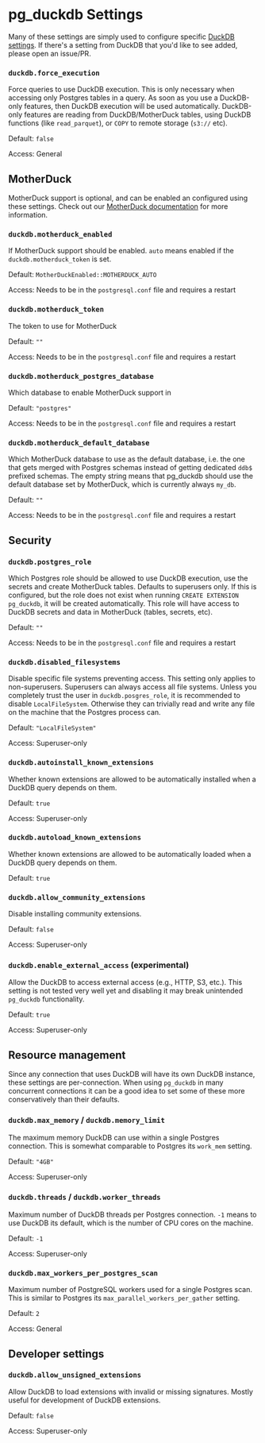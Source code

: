 # pg_duckdb Settings

Many of these settings are simply used to configure specific [DuckDB settings](https://duckdb.org/docs/configuration/overview.html). If there's a setting from DuckDB that you'd like to see added, please open an issue/PR.

### `duckdb.force_execution`

Force queries to use DuckDB execution. This is only necessary when accessing only Postgres tables in a query. As soon as you use a DuckDB-only features, then DuckDB execution will be used automatically. DuckDB-only features are reading from DuckDB/MotherDuck tables, using DuckDB functions (like `read_parquet`), or `COPY` to remote storage (`s3://` etc).

Default: `false`

Access: General

## MotherDuck

MotherDuck support is optional, and can be enabled an configured using these settings. Check out our [MotherDuck documentation](motherduck.md) for more information.

### `duckdb.motherduck_enabled`

If MotherDuck support should be enabled. `auto` means enabled if the `duckdb.motherduck_token` is set.

Default: `MotherDuckEnabled::MOTHERDUCK_AUTO`

Access: Needs to be in the `postgresql.conf` file and requires a restart

### `duckdb.motherduck_token`

The token to use for MotherDuck

Default: `""`

Access: Needs to be in the `postgresql.conf` file and requires a restart

### `duckdb.motherduck_postgres_database`

Which database to enable MotherDuck support in

Default: `"postgres"`

Access: Needs to be in the `postgresql.conf` file and requires a restart

### `duckdb.motherduck_default_database`

Which MotherDuck database to use as the default database, i.e. the one that
gets merged with Postgres schemas instead of getting dedicated `ddb$` prefixed
schemas. The empty string means that pg_duckdb should use the default database
set by MotherDuck, which is currently always `my_db`.

Default: `""`

Access: Needs to be in the `postgresql.conf` file and requires a restart

## Security

### `duckdb.postgres_role`

Which Postgres role should be allowed to use DuckDB execution, use the secrets and create MotherDuck tables. Defaults to superusers only. If this is configured, but the role does not exist when running `CREATE EXTENSION pg_duckdb`, it will be created automatically. This role will have access to DuckDB secrets and data in MotherDuck (tables, secrets, etc).

Default: `""`

Access: Needs to be in the `postgresql.conf` file and requires a restart

### `duckdb.disabled_filesystems`

Disable specific file systems preventing access. This setting only applies to non-superusers. Superusers can always access all file systems. Unless you completely trust the user in `duckdb.posgres_role`, it is recommended to disable `LocalFileSystem`. Otherwise they can trivially read and write any file on the machine that the Postgres process can.

Default: `"LocalFileSystem"`

Access: Superuser-only

### `duckdb.autoinstall_known_extensions`

Whether known extensions are allowed to be automatically installed when a DuckDB query depends on them.

Default: `true`

Access: Superuser-only

### `duckdb.autoload_known_extensions`

Whether known extensions are allowed to be automatically loaded when a DuckDB query depends on them.

Default: `true`

### `duckdb.allow_community_extensions`

Disable installing community extensions.

Default: `false`

Access: Superuser-only

### `duckdb.enable_external_access` (experimental)

Allow the DuckDB to access external access (e.g., HTTP, S3, etc.). This setting is not tested very well yet and disabling it may break unintended `pg_duckdb` functionality.

Default: `true`

Access: Superuser-only

## Resource management

Since any connection that uses DuckDB will have its own DuckDB instance, these settings are per-connection. When using `pg_duckdb` in many concurrent connections it can be a good idea to set some of these more conservatively than their defaults.

### `duckdb.max_memory` / `duckdb.memory_limit`

The maximum memory DuckDB can use within a single Postgres connection. This is somewhat comparable to Postgres its `work_mem` setting.

Default: `"4GB"`

Access: Superuser-only

### `duckdb.threads` / `duckdb.worker_threads`

Maximum number of DuckDB threads per Postgres connection. `-1` means to use DuckDB its default, which is the number of CPU cores on the machine.

Default: `-1`

Access: Superuser-only

### `duckdb.max_workers_per_postgres_scan`

Maximum number of PostgreSQL workers used for a single Postgres scan. This is similar to Postgres its `max_parallel_workers_per_gather` setting.

Default: `2`

Access: General

## Developer settings

### `duckdb.allow_unsigned_extensions`

Allow DuckDB to load extensions with invalid or missing signatures. Mostly useful for development of DuckDB extensions.

Default: `false`

Access: Superuser-only
